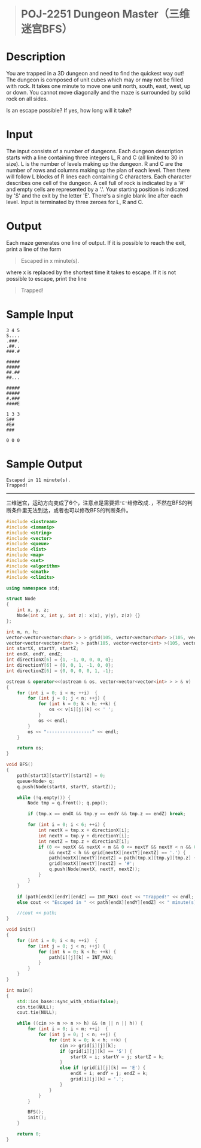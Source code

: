 > # POJ-2251 Dungeon Master（三维迷宫BFS）

# Description

You are trapped in a 3D dungeon and need to find the quickest way out! The dungeon is composed of unit cubes which may or may not be filled with rock. It takes one minute to move one unit north, south, east, west, up or down. You cannot move diagonally and the maze is surrounded by solid rock on all sides.

Is an escape possible? If yes, how long will it take?

# Input

The input consists of a number of dungeons. Each dungeon description starts with a line containing three integers L, R and C (all limited to 30 in size).
L is the number of levels making up the dungeon.
R and C are the number of rows and columns making up the plan of each level.
Then there will follow L blocks of R lines each containing C characters. Each character describes one cell of the dungeon. A cell full of rock is indicated by a '#' and empty cells are represented by a '.'. Your starting position is indicated by 'S' and the exit by the letter 'E'. There's a single blank line after each level. Input is terminated by three zeroes for L, R and C.

# Output

Each maze generates one line of output. If it is possible to reach the exit, print a line of the form

> Escaped in x minute(s).


where x is replaced by the shortest time it takes to escape.
If it is not possible to escape, print the line

> Trapped!

# Sample Input

```
3 4 5
S....
.###.
.##..
###.#

#####
#####
##.##
##...

#####
#####
#.###
####E

1 3 3
S##
#E#
###

0 0 0
```

# Sample Output

```
Escaped in 11 minute(s).
Trapped!
```

-----

三维迷宫，运动方向变成了6个，注意点是需要把`'E'`给修改成`.`，不然在BFS的判断条件里无法到达，或者也可以修改BFS的判断条件。

```c++
#include <iostream>
#include <iomanip>
#include <string>
#include <vector>
#include <queue>
#include <list>
#include <map>
#include <set>
#include <algorithm>
#include <cmath>
#include <climits>

using namespace std;

struct Node
{
    int x, y, z;
    Node(int x, int y, int z): x(x), y(y), z(z) {}
};

int m, n, h;
vector<vector<vector<char> > > grid(105, vector<vector<char> >(105, vector<char>(105)));
vector<vector<vector<int> > > path(105, vector<vector<int> >(105, vector<int>(105, INT_MAX)));
int startX, startY, startZ;
int endX, endY, endZ;
int directionX[6] = {1, -1, 0, 0, 0, 0};
int directionY[6] = {0, 0, 1, -1, 0, 0};
int directionZ[6] = {0, 0, 0, 0, 1, -1};

ostream & operator<<(ostream & os, vector<vector<vector<int> > > & v)
{
    for (int i = 0; i < m; ++i)  {
        for (int j = 0; j < n; ++j) {
            for (int k = 0; k < h; ++k) {
                os << v[i][j][k] << ' ';
            }
            os << endl;
        }
        os << "-----------------" << endl;
    }

    return os;
}

void BFS()
{
    path[startX][startY][startZ] = 0;
    queue<Node> q;
    q.push(Node(startX, startY, startZ));

    while (!q.empty()) {
        Node tmp = q.front(); q.pop();

        if (tmp.x == endX && tmp.y == endY && tmp.z == endZ) break;

        for (int i = 0; i < 6; ++i) {
            int nextX = tmp.x + directionX[i];
            int nextY = tmp.y + directionY[i];
            int nextZ = tmp.z + directionZ[i];
            if (0 <= nextX && nextX < m && 0 <= nextY && nextY < n && 0 <= nextZ 
                && nextZ < h && grid[nextX][nextY][nextZ] == '.') {
                path[nextX][nextY][nextZ] = path[tmp.x][tmp.y][tmp.z] + 1;
                grid[nextX][nextY][nextZ] = '#';
                q.push(Node(nextX, nextY, nextZ));
            }
        }
    }

    if (path[endX][endY][endZ] == INT_MAX) cout << "Trapped!" << endl;
    else cout << "Escaped in " << path[endX][endY][endZ] << " minute(s)." << endl;

    //cout << path;
}

void init()
{
    for (int i = 0; i < m; ++i)  {
        for (int j = 0; j < n; ++j) {
            for (int k = 0; k < h; ++k) {
                path[i][j][k] = INT_MAX;
            }
        }
    }
}

int main()
{
    std::ios_base::sync_with_stdio(false);
    cin.tie(NULL);
    cout.tie(NULL);

    while ((cin >> m >> n >> h) && (m || n || h)) {
        for (int i = 0; i < m; ++i)  {
            for (int j = 0; j < n; ++j) {
                for (int k = 0; k < h; ++k) {
                    cin >> grid[i][j][k];
                    if (grid[i][j][k] == 'S') {
                        startX = i; startY = j; startZ = k;
                    }
                    else if (grid[i][j][k] == 'E') {
                        endX = i; endY = j; endZ = k;
                        grid[i][j][k] = '.';
                    }
                }
            }
        }

        BFS();
        init();
    }

    return 0;
}
```

